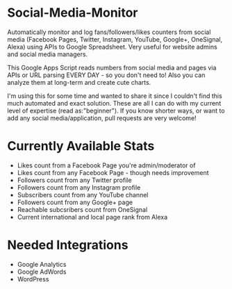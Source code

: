 # Social-Media-Monitor
Automatically monitor and log fans/followers/likes counters from social media (Facebook Pages, Twitter, Instagram, YouTube, Google+, OneSignal, Alexa) using APIs to Google Spreadsheet. Very useful for website admins and social media managers.

This Google Apps Script reads numbers from social media and pages via APIs or URL parsing EVERY DAY - so you don't need to! Also you can analyze them at long-term and create cute charts.

I'm using this for some time and wanted to share it since I couldn't find this much automated and exact solution. These are all I can do with my current level of expertise (read as:"beginner").
If you know shorter ways, or want to add any social media/application, pull requests are very welcome!

# Currently Available Stats
- Likes count from a Facebook Page you're admin/moderator of
- Likes count from any Facebook Page - though needs improvement
- Followers count from any Twitter profile
- Followers count from any Instagram profile
- Subscribers count from any YouTube channel
- Followers count from any Google+ page
- Reachable subcsribers count from OneSignal
- Current international and local page rank from Alexa

# Needed Integrations
- Google Analytics
- Google AdWords
- WordPress
